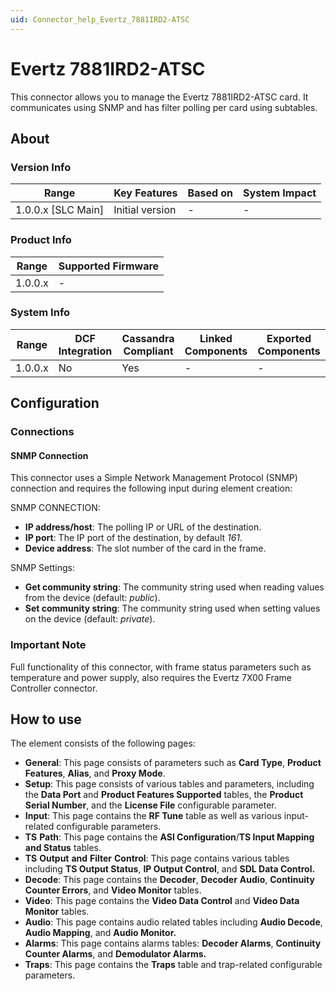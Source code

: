 ```yaml
---
uid: Connector_help_Evertz_7881IRD2-ATSC
---
```


# Evertz 7881IRD2-ATSC

This connector allows you to manage the Evertz 7881IRD2-ATSC card. It communicates using SNMP and has filter polling per card using subtables.

## About

### Version Info

| Range                | Key Features     | Based on     | System Impact     |
|----------------------|------------------|--------------|-------------------|
| 1.0.0.x [SLC Main]   | Initial version  | -            | -                 |

### Product Info

| Range     | Supported Firmware     |
|-----------|------------------------|
| 1.0.0.x   | -                      |

### System Info

| Range     | DCF Integration     | Cassandra Compliant     | Linked Components     | Exported Components     |
|-----------|---------------------|-------------------------|-----------------------|-------------------------|
| 1.0.0.x   | No                  | Yes                     | -                     | -                       |

## Configuration

### Connections

#### SNMP Connection

This connector uses a Simple Network Management Protocol (SNMP) connection and requires the following input during element creation:

SNMP CONNECTION:

- **IP address/host**: The polling IP or URL of the destination.
- **IP port**: The IP port of the destination, by default *161*.
- **Device address**: The slot number of the card in the frame.

SNMP Settings:

- **Get community string**: The community string used when reading values from the device (default: *public*).
- **Set community string**: The community string used when setting values on the device (default: *private*).

### Important Note

Full functionality of this connector, with frame status parameters such as temperature and power supply, also requires the Evertz 7X00 Frame Controller connector.

## How to use

The element consists of the following pages:

- **General**: This page consists of parameters such as **Card Type**, **Product Features**, **Alias**, and **Proxy Mode**.
- **Setup**: This page consists of various tables and parameters, including the **Data Port** and **Product Features Supported** tables, the **Product** **Serial Number**, and the **License File** configurable parameter.
- **Input**: This page contains the **RF Tune** table as well as various input-related configurable parameters.
- **TS** **Path**: This page contains the **ASI Configuration**/**TS Input Mapping and Status** tables.
- **TS** **Output** **and** **Filter** **Control**: This page contains various tables including **TS Output Status**, **IP Output Control**, and **SDL Data Control.**
- **Decode**: This page contains the **Decoder**, **Decoder** **Audio**, **Continuity Counter Errors**, and **Video Monitor** tables.
- **Video**: This page contains the **Video Data Control** and **Video Data Monitor** tables.
- **Audio**: This page contains audio related tables including **Audio Decode**, **Audio Mapping**, and **Audio Monitor.**
- **Alarms**: This page contains alarms tables: **Decoder Alarms**, **Continuity Counter Alarms**, and **Demodulator Alarms.**
- **Traps**: This page contains the **Traps** table and trap-related configurable parameters.
